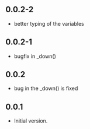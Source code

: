 ## 0.0.2-2
- better typing of the variables
## 0.0.2-1
- bugfix in _down() 
## 0.0.2
- bug in the _down() is fixed
## 0.0.1

- Initial version.
